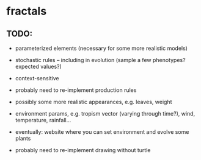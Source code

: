 # fractals

## TODO:
* parameterized elements (necessary for some more realistic models)
* stochastic rules – including in evolution (sample a few phenotypes? expected values?)
* context-sensitive
* probably need to re-implement production rules

* possibly some more realistic appearances, e.g. leaves, weight
* environment params, e.g. tropism vector (varying through time?), wind, temperature, rainfall...
* eventually: website where you can set environment and evolve some plants
* probably need to re-implement drawing without turtle
